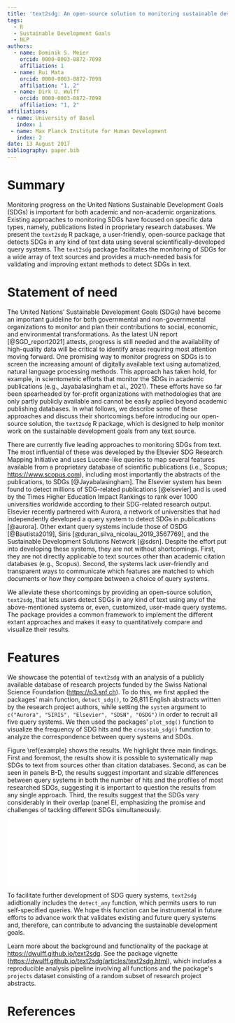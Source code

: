 ```yaml
---
title: 'text2sdg: An open-source solution to monitoring sustainable development goals from text'
tags:
  - R
  - Sustainable Development Goals
  - NLP
authors:
  - name: Dominik S. Meier
    orcid: 0000-0003-0872-7098
    affiliation: 1
  - name: Rui Mata
    orcid: 0000-0003-0872-7098
    affiliation: "1, 2"
  - name: Dirk U. Wulff
    orcid: 0000-0003-0872-7098
    affiliation: "1, 2"
affiliations:
 - name: University of Basel
   index: 1
 - name: Max Planck Institute for Human Development
   index: 2
date: 13 August 2017
bibliography: paper.bib
---
```




# Summary

Monitoring progress on the United Nations Sustainable Development Goals (SDGs) is important for both academic and non-academic organizations. Existing approaches to monitoring SDGs have focused on specific data types, namely, publications listed in proprietary research databases. We present the `text2sdg` R package, a user-friendly, open-source package that detects SDGs in any kind of text data using several scientifically-developed query systems. The `text2sdg` package facilitates the monitoring of SDGs for a wide array of text sources and provides a much-needed basis for validating and improving extant methods to detect SDGs in text.

# Statement of need

The United Nations’ Sustainable Development Goals (SDGs) have become an important guideline for both governmental and non-governmental organizations to monitor and plan their contributions to social, economic, and environmental transformations. As the latest UN report [@SGD_report2021] attests, progress is still needed and the availability of high-quality data will be critical to identify areas requiring most attention moving forward. One promising way to monitor progress on SDGs is to screen the increasing amount of digitally available text using automatized, natural language processing methods. This approach has taken hold, for example, in scientometric efforts that monitor the SDGs in academic publications (e.g., Jayabalasingham et al., 2021). These efforts have so far been spearheaded by for-profit organizations with methodologies that are only partly publicly available and cannot be easily applied beyond academic publishing databases. In what follows, we describe some of these approaches and discuss their shortcomings before introducing our open-source solution, the `text2sdg` R package, which is designed to help monitor work on the sustainable development goals from any text source.

There are currently five leading approaches to monitoring SDGs from text. The most influential of these was developed by the Elsevier SDG Research Mapping Initiative and uses Lucene-like queries to map several features available from a proprietary database of scientific publications (i.e., Scopus; https://www.scopus.com), including most importantly the abstracts of the publications, to SDGs [@Jayabalasingham]. The Elsevier system has been found to detect millions of SDG-related publications [@elsevier] and is used by the Times Higher Education Impact Rankings to rank over 1000 universities worldwide according to their SDG-related research output. Elsevier recently partnered with Aurora, a network of universities that had independently developed a query system to detect SDGs in publications [@aurora]. Other extant query systems include those of OSDG [@Bautista2019], Siris [@duran_silva_nicolau_2019_3567769], and the Sustainable Development Solutions Network [@sdsn]. Despite the effort put into developing these systems, they are not without shortcomings. First, they are not directly applicable to text sources other than academic citation databases (e.g., Scopus). Second, the systems lack user-friendly and transparent ways to communicate which features are matched to which documents or how they compare between a choice of query systems.

We alleviate these shortcomings by providing an open-source solution, `text2sdg`, that lets users detect SDGs in any kind of text using any of the above-mentioned systems or, even, customized, user-made query systems. The package provides a common framework to implement the different extant approaches and makes it easy to quantitatively compare and visualize their results. 

# Features

We showcase the potential of `text2sdg` with an analysis of a publicly available database of research projects funded by the Swiss National Science Foundation (https://p3.snf.ch). To do this, we first applied the packages' main function, `detect_sdg()`, to 26,811 English abstracts written by the research project authors, while setting the `system` argument to `c("Aurora", "SIRIS", "Elsevier", "SDSN", "OSDG")` in order to recruit all five query systems. We then used the packages' `plot_sdg()` function to visualize the frequency of SDG hits and the `crosstab_sdg()` function to analyze the correspondence between query systems and SDGs. 

Figure \ref{example} shows the results. We highlight three main findings. First and foremost, the results show it is possible to systematically map SDGs to text from sources other than citation databases. Second, as can be seen in panels B-D, the results suggest important and sizable differences between query systems in both the number of hits and the profiles of most researched SDGs, suggesting it is important to question the results from any single approach. Third, the results suggest that the SDGs vary considerably in their overlap (panel E), emphasizing the promise and challenges of tackling different SDGs simultaneously.

![Analysis of 26,811 research projects funded by the Swiss National Science Foundation using the five query systems currently available in `text2sdg`. Panel A illustrates the identification of SDGs based on a query search: The example shows an excerpt of one abstract with some terms highlighted that match a query of the Aurora query system indicating SDG-14 (i.e., conserve and sustainably use the oceans, seas and marine resources for sustainable development). Panel B shows the number of hits per document for the different systems made available in `text2sdg`, which reveals striking differences in numbers of hits. Panel C shows the relative number of hits per SDG cumulatively across systems. Panel D shows the correlations between query systems, which reveal overall small to medium levels of correspondence between them. Panel E shows the correlation between detected SDGs over all query systems.\label{example}](text2sdg_overview.pdf) 

To facilitate further development of SDG query systems, `text2sdg` adidtionally includes the `detect_any` function, which permits users to run self-specified queries. We hope this function can be instrumental in future efforts to advance work that validates existing and future query systems and, therefore, can contribute to advancing the sustainable development goals.

Learn more about the background and functionality of the package at https://dwulff.github.io/text2sdg. See the package vignette (https://dwulff.github.io/text2sdg/articles/text2sdg.html), which includes a reproducible analysis pipeline involving all functions and the package's `projects` dataset consisting of a random subset of research project abstracts. 

# References



